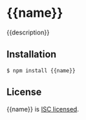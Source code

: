 
# {{name}}

  {{description}}

## Installation

    $ npm install {{name}}

## License

  {{name}} is [ISC licensed](./LICENSE).
